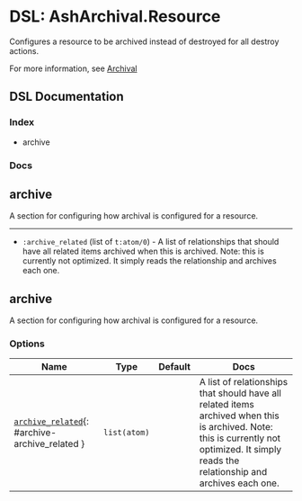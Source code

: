 <!--
This file was generated by Spark. Do not edit it by hand.
-->
# DSL: AshArchival.Resource

Configures a resource to be archived instead of destroyed for all destroy actions.

For more information, see [Archival](/documentation/topics/archival.md)

<!--- ash-hq-hide-start --> <!--- -->

## DSL Documentation

### Index

  * archive

### Docs

## archive

A section for configuring how archival is configured for a resource.







---

* `:archive_related` (list of `t:atom/0`) - A list of relationships that should have all related items archived when this is archived. Note: this is currently not optimized. It simply reads the relationship and archives each one.







<!--- ash-hq-hide-stop--> <!--- -->


## archive
A section for configuring how archival is configured for a resource.






### Options

| Name | Type | Default | Docs |
|------|------|---------|------|
| [`archive_related`](#archive-archive_related){: #archive-archive_related } | `list(atom)` |  | A list of relationships that should have all related items archived when this is archived. Note: this is currently not optimized. It simply reads the relationship and archives each one. |







<style type="text/css">.spark-required::after { content: "*"; color: red !important; }</style>
